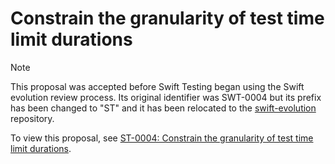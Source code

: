 # Constrain the granularity of test time limit durations

> [!NOTE]
> This proposal was accepted before Swift Testing began using the Swift
> evolution review process. Its original identifier was SWT-0004 but its prefix
> has been changed to "ST" and it has been relocated to the
> [swift-evolution](https://github.com/swiftlang/swift-evolution) repository.

To view this proposal, see
[ST-0004: Constrain the granularity of test time limit durations](https://github.com/swiftlang/swift-evolution/blob/main/proposals/testing/0004-constrain-the-granularity-of-test-time-limit-durations.md).
